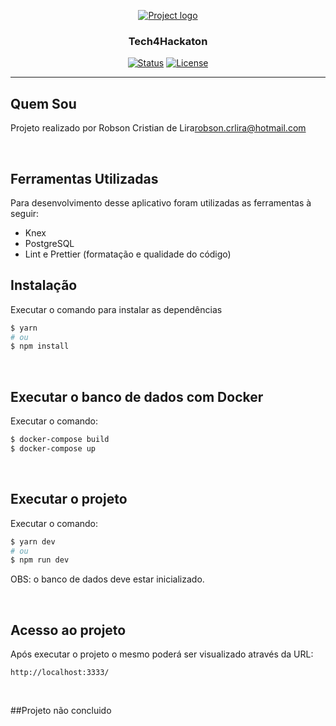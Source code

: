 <p align="center">
  <a href="" rel="noopener">
 <img src="https://i.imgur.com/AZ2iWek.png" alt="Project logo"></a>
</p>
<h3 align="center">Tech4Hackaton</h3>

<div align="center">

[![Status](https://img.shields.io/badge/status-active-success.svg)]()
[![License](https://img.shields.io/badge/license-MIT-blue.svg)](LICENSE.md)

</div>

---

## Quem Sou

Projeto realizado por Robson Cristian de Lira[robson.crlira@hotmail.com](mailto:robson.crlira@hotmail.com)

&nbsp;

## Ferramentas Utilizadas

Para desenvolvimento desse aplicativo foram utilizadas as ferramentas à seguir:

- Knex
- PostgreSQL
- Lint e Prettier (formatação e qualidade do código)

## Instalação

Executar o comando para instalar as dependências

```bash
$ yarn
# ou
$ npm install
```

&nbsp;

## Executar o banco de dados com Docker

Executar o comando:

```bash
$ docker-compose build
$ docker-compose up
```

&nbsp;

## Executar o projeto

Executar o comando:

```bash
$ yarn dev
# ou
$ npm run dev
```

OBS: o banco de dados deve estar inicializado.

&nbsp;

## Acesso ao projeto

Após executar o projeto o mesmo poderá ser visualizado através da URL:

`http://localhost:3333/`

&nbsp;

##Projeto não concluido
